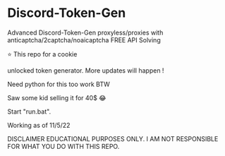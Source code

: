 # Discord-Token-Gen
Advanced Discord-Token-Gen proxyless/proxies with anticaptcha/2captcha/noaicaptcha FREE API Solving


⭐ This repo for a cookie

unlocked token generator. More updates will happen !

Need python for this too work BTW

Saw some kid selling it for 40$ 😂

Start "run.bat".


Working as of 11/5/22

DISCLAIMER EDUCATIONAL PURPOSES ONLY. I AM NOT RESPONSIBLE FOR WHAT YOU DO WITH THIS REPO.

